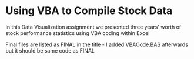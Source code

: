 # Using VBA to Compile Stock Data
In this Data Visualization assignment we presented three years' worth of stock performance statistics using VBA coding within Excel

Final files are listed as FINAL in the title  - I added VBACode.BAS afterwards but it should be same code as FINAL
